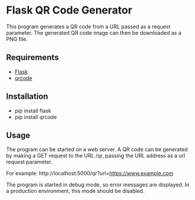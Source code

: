 # Flask QR Code Generator
This program generates a QR code from a URL passed as a request parameter. The generated QR code image can then be downloaded as a PNG file.

## Requirements
- [Flask](https://pypi.org/project/qrcode/)
- [qrcode](https://flask.palletsprojects.com/en/2.2.x/)

## Installation
- pip install flask
- pip install qrcode

## Usage
The program can be started on a web server. A QR code can be generated by making a GET request to the URL /qr, passing the URL address as a url request parameter.

For example: http://localhost:5000/qr?url=https://www.example.com

The program is started in debug mode, so error messages are displayed. In a production environment, this mode should be disabled.
